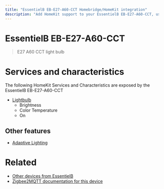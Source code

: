 ```yaml
---
title: "EssentielB EB-E27-A60-CCT Homebridge/HomeKit integration"
description: "Add HomeKit support to your EssentielB EB-E27-A60-CCT, using Homebridge, Zigbee2MQTT and homebridge-z2m."
---
```

<!---
This file has been GENERATED using src/docgen/docgen.ts
DO NOT EDIT THIS FILE MANUALLY!
-->
# EssentielB EB-E27-A60-CCT
> E27 A60 CCT light bulb


# Services and characteristics
The following HomeKit Services and Characteristics are exposed by
the EssentielB EB-E27-A60-CCT

* [Lightbulb](../../light.md)
  * Brightness
  * Color Temperature
  * On

## Other features
* [Adaptive Lighting](../../light.md)

# Related
* [Other devices from EssentielB](../index.md#essentielb)
* [Zigbee2MQTT documentation for this device](https://www.zigbee2mqtt.io/devices/EB-E27-A60-CCT.html)